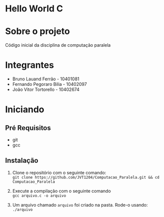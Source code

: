 # Hello World C

# Sobre o projeto

Código inicial da disciplina de computação paralela

# Integrantes

- Bruno Lauand Ferrão - 10401081
- Fernando Pegoraro Bilia - 10402097
- João Vitor Tortorello - 10402674

# Iniciando

## Pré Requisitos

- git
- gcc

## Instalação

1. Clone o repositório com o seguinte comando:\
`git clone https://github.com/JVT1204/Computacao_Paralela.git && cd Computacao_Paralela`

2. Execute a compilação com o seguinte comando\
`gcc arquivo.c -o arquivo`

3. Um arquivo chamado `arquivo` foi criado na pasta. Rode-o usando:\
`./arquivo`